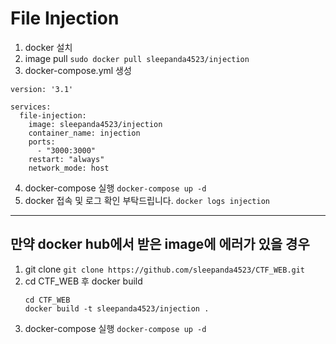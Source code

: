 # File Injection 
1. docker 설치
2. image pull
	`sudo docker pull sleepanda4523/injection`
3. docker-compose.yml 생성
```
version: '3.1'

services:
  file-injection: 
    image: sleepanda4523/injection 
    container_name: injection 
    ports: 
      - "3000:3000"
    restart: "always"
    network_mode: host
```
4. docker-compose 실행
  `docker-compose up -d`
5. docker 접속 및 로그 확인 부탁드립니다.
  `docker logs injection`
------------------------------------  
## 만약 docker hub에서 받은 image에 에러가 있을 경우
1. git clone
	`git clone https://github.com/sleepanda4523/CTF_WEB.git`
2. cd CTF_WEB 후 docker build
	```
	cd CTF_WEB
	docker build -t sleepanda4523/injection .
	```
3. docker-compose 실행
	`docker-compose up -d`
